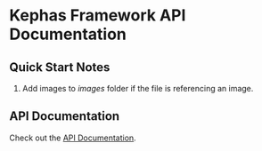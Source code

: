 
# **Kephas Framework** API Documentation
## Quick Start Notes
1. Add images to *images* folder if the file is referencing an image.

## API Documentation
Check out the [API Documentation](api/index.html).
